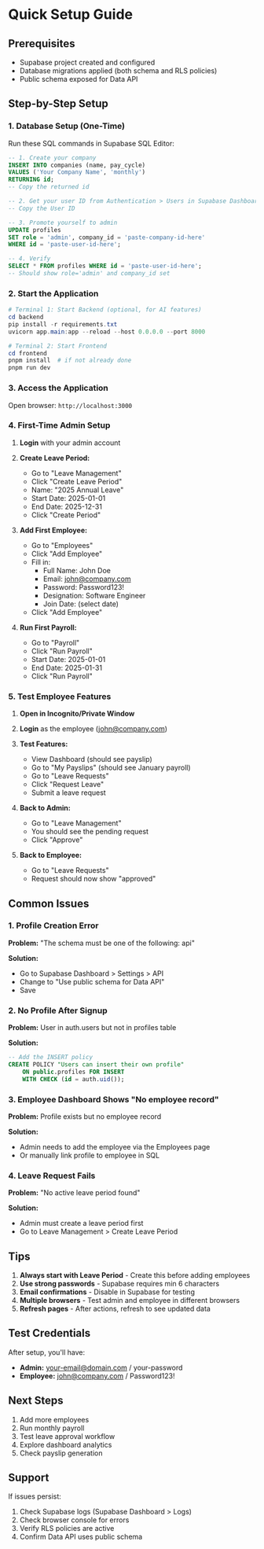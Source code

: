 # Quick Setup Guide

## Prerequisites
- Supabase project created and configured
- Database migrations applied (both schema and RLS policies)
- Public schema exposed for Data API

## Step-by-Step Setup

### 1. Database Setup (One-Time)

Run these SQL commands in Supabase SQL Editor:

```sql
-- 1. Create your company
INSERT INTO companies (name, pay_cycle)
VALUES ('Your Company Name', 'monthly')
RETURNING id;
-- Copy the returned id

-- 2. Get your user ID from Authentication > Users in Supabase Dashboard
-- Copy the User ID

-- 3. Promote yourself to admin
UPDATE profiles 
SET role = 'admin', company_id = 'paste-company-id-here'
WHERE id = 'paste-user-id-here';

-- 4. Verify
SELECT * FROM profiles WHERE id = 'paste-user-id-here';
-- Should show role='admin' and company_id set
```

### 2. Start the Application

```powershell
# Terminal 1: Start Backend (optional, for AI features)
cd backend
pip install -r requirements.txt
uvicorn app.main:app --reload --host 0.0.0.0 --port 8000

# Terminal 2: Start Frontend
cd frontend
pnpm install  # if not already done
pnpm run dev
```

### 3. Access the Application

Open browser: `http://localhost:3000`

### 4. First-Time Admin Setup

1. **Login** with your admin account

2. **Create Leave Period:**
   - Go to "Leave Management"
   - Click "Create Leave Period"
   - Name: "2025 Annual Leave"
   - Start Date: 2025-01-01
   - End Date: 2025-12-31
   - Click "Create Period"

3. **Add First Employee:**
   - Go to "Employees"
   - Click "Add Employee"
   - Fill in:
     - Full Name: John Doe
     - Email: john@company.com
     - Password: Password123!
     - Designation: Software Engineer
     - Join Date: (select date)
   - Click "Add Employee"

4. **Run First Payroll:**
   - Go to "Payroll"
   - Click "Run Payroll"
   - Start Date: 2025-01-01
   - End Date: 2025-01-31
   - Click "Run Payroll"

### 5. Test Employee Features

1. **Open in Incognito/Private Window**
2. **Login** as the employee (john@company.com)
3. **Test Features:**
   - View Dashboard (should see payslip)
   - Go to "My Payslips" (should see January payroll)
   - Go to "Leave Requests"
   - Click "Request Leave"
   - Submit a leave request

4. **Back to Admin:**
   - Go to "Leave Management"
   - You should see the pending request
   - Click "Approve"

5. **Back to Employee:**
   - Go to "Leave Requests"
   - Request should now show "approved"

## Common Issues

### 1. Profile Creation Error
**Problem:** "The schema must be one of the following: api"

**Solution:**
- Go to Supabase Dashboard > Settings > API
- Change to "Use public schema for Data API"
- Save

### 2. No Profile After Signup
**Problem:** User in auth.users but not in profiles table

**Solution:**
```sql
-- Add the INSERT policy
CREATE POLICY "Users can insert their own profile"
    ON public.profiles FOR INSERT
    WITH CHECK (id = auth.uid());
```

### 3. Employee Dashboard Shows "No employee record"
**Problem:** Profile exists but no employee record

**Solution:**
- Admin needs to add the employee via the Employees page
- Or manually link profile to employee in SQL

### 4. Leave Request Fails
**Problem:** "No active leave period found"

**Solution:**
- Admin must create a leave period first
- Go to Leave Management > Create Leave Period

## Tips

1. **Always start with Leave Period** - Create this before adding employees
2. **Use strong passwords** - Supabase requires min 6 characters
3. **Email confirmations** - Disable in Supabase for testing
4. **Multiple browsers** - Test admin and employee in different browsers
5. **Refresh pages** - After actions, refresh to see updated data

## Test Credentials

After setup, you'll have:
- **Admin:** your-email@domain.com / your-password
- **Employee:** john@company.com / Password123!

## Next Steps

1. Add more employees
2. Run monthly payroll
3. Test leave approval workflow
4. Explore dashboard analytics
5. Check payslip generation

## Support

If issues persist:
1. Check Supabase logs (Supabase Dashboard > Logs)
2. Check browser console for errors
3. Verify RLS policies are active
4. Confirm Data API uses public schema
